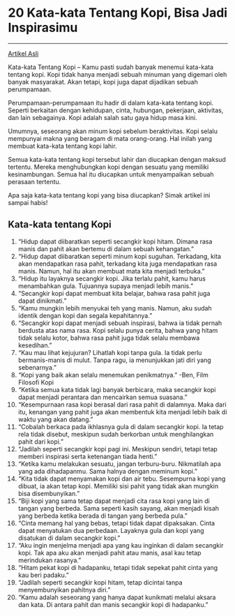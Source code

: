 # 20 Kata-kata Tentang Kopi, Bisa Jadi Inspirasimu

---

[Artikel Asli](https://www.gramedia.com/best-seller/kata-kata-tentang-kopi/)

Kata-kata Tentang Kopi – Kamu pasti sudah banyak menemui kata-kata tentang kopi. Kopi tidak hanya menjadi sebuah minuman yang digemari oleh banyak masyarakat. Akan tetapi, kopi juga dapat dijadikan sebuah perumpamaan.

Perumpamaan-perumpamaan itu hadir di dalam kata-kata tentang kopi. Seperti berkaitan dengan kehidupan, cinta, hubungan, pekerjaan, aktivitas, dan lain sebagainya. Kopi adalah salah satu gaya hidup masa kini.

Umumnya, seseorang akan minum kopi sebelum beraktivitas. Kopi selalu mempunyai makna yang beragam di mata orang-orang. Hal inilah yang membuat kata-kata tentang kopi lahir.

Semua kata-kata tentang kopi tersebut lahir dan diucapkan dengan maksud tertentu. Mereka menghubungkan kopi dengan sesuatu yang memiliki kesinambungan. Semua hal itu diucapkan untuk menyampaikan sebuah perasaan tertentu.

Apa saja kata-kata tentang kopi yang bisa diucapkan? Simak artikel ini sampai habis!

## Kata-kata tentang Kopi

1. “Hidup dapat diibaratkan seperti secangkir kopi hitam. Dimana rasa manis dan pahit akan bertemu di dalam sebuah kehangatan.”
2. “Hidup dapat diibaratkan seperti minum kopi suguhan. Terkadang, kita akan mendapatkan rasa pahit, terkadang kita juga mendapatkan rasa manis. Namun, hal itu akan membuat mata kita menjadi terbuka.”
3. “Hidup itu layaknya secangkir kopi. Jika terlalu pahit, kamu harus menambahkan gula. Tujuannya supaya menjadi lebih manis.”
4. “Secangkir kopi dapat membuat kita belajar, bahwa rasa pahit juga dapat dinikmati.”
5. “Kamu mungkin lebih menyukai teh yang manis. Namun, aku sudah identik dengan kopi dan segala kepahitannya.”
6. “Secangkir kopi dapat menjadi sebuah inspirasi, bahwa ia tidak pernah berdusta atas nama rasa. Kopi selalu punya cerita, bahwa yang hitam tidak selalu kotor, bahwa rasa pahit juga tidak selalu membawa kesedihan.”
7. “Kau mau lihat kejujuran? Lihatlah kopi tanpa gula. Ia tidak perlu bermanis-manis di mulut. Tanpa ragu, ia menunjukkan jati diri yang sebenarnya.”
8. “Kopi yang baik akan selalu menemukan penikmatnya.” -Ben, Film Filosofi Kopi
9. “Ketika semua kata tidak lagi banyak berbicara, maka secangkir kopi dapat menjadi perantara dan mencairkan semua suasana.”
10. “Kesempurnaan rasa kopi berasal dari rasa pahit di dalamnya. Maka dari itu, kenangan yang pahit juga akan membentuk kita menjadi lebih baik di waktu yang akan datang.”
11. “Cobalah berkaca pada ikhlasnya gula di dalam secangkir kopi. Ia tetap rela tidak disebut, meskipun sudah berkorban untuk menghilangkan pahit dari kopi.”
12. “Jadilah seperti secangkir kopi pagi ini. Meskipun sendiri, tetapi tetap memberi inspirasi serta ketenangan tiada henti.”
13. “Ketika kamu melakukan sesuatu, jangan terburu-buru. Nikmatilah apa yang ada dihadapanmu. Sama halnya dengan meminum kopi.”
14. “Kita tidak dapat menyamakan kopi dan air tebu. Sesempurna kopi yang dibuat, ia akan tetap kopi. Memiliki sisi pahit yang tidak akan mungkin bisa disembunyikan.”
15. “Biji kopi yang sama tetap dapat menjadi cita rasa kopi yang lain di tangan yang berbeda. Sama seperti kasih sayang, akan menjadi kisah yang berbeda ketika berada di tangan yang berbeda pula.”
16. “Cinta memang hal yang bebas, tetapi tidak dapat dipaksakan. Cinta dapat menyatukan dua perbedaan. Layaknya gula dan kopi yang disatukan di dalam secangkir kopi.”
17. “Aku ingin menjelma menjadi apa yang kau inginkan di dalam secangkir kopi. Tak apa aku akan menjadi pahit atau manis, asal kau tetap merindukan rasanya.”
18. “Hitam pekat kopi di hadapanku, tetapi tidak sepekat pahit cinta yang kau beri padaku.”
19. “Jadilah seperti secangkir kopi hitam, tetap dicintai tanpa menyembunyikan pahitnya diri.”
20. “Kamu adalah seseorang yang hanya dapat kunikmati melalui aksara dan kata. Di antara pahit dan manis secangkir kopi di hadapanku.”